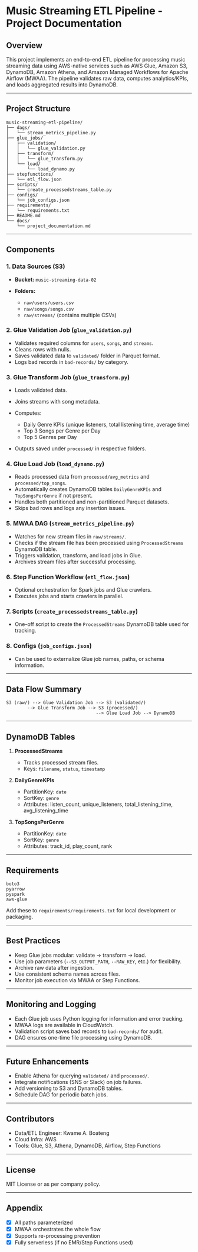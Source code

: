 # Music Streaming ETL Pipeline - Project Documentation

## Overview

This project implements an end-to-end ETL pipeline for processing music streaming data using AWS-native services such as AWS Glue, Amazon S3, DynamoDB, Amazon Athena, and Amazon Managed Workflows for Apache Airflow (MWAA). The pipeline validates raw data, computes analytics/KPIs, and loads aggregated results into DynamoDB.

---

## Project Structure

```
music-streaming-etl-pipeline/
├── dags/
│   └── stream_metrics_pipeline.py
├── glue_jobs/
│   ├── validation/
│   │   └── glue_validation.py
│   ├── transform/
│   │   └── glue_transform.py
│   └── load/
│       └── load_dynamo.py
├── stepfunctions/
│   └── etl_flow.json
├── scripts/
│   └── create_processedstreams_table.py
├── configs/
│   └── job_configs.json
├── requirements/
│   └── requirements.txt
├── README.md
└── docs/
    └── project_documentation.md
```

---

## Components

### 1. Data Sources (S3)

- **Bucket:** `music-streaming-data-02`
- **Folders:**

  - `raw/users/users.csv`
  - `raw/songs/songs.csv`
  - `raw/streams/` (contains multiple CSVs)

### 2. Glue Validation Job (`glue_validation.py`)

- Validates required columns for `users`, `songs`, and `streams`.
- Cleans rows with nulls.
- Saves validated data to `validated/` folder in Parquet format.
- Logs bad records in `bad-records/` by category.

### 3. Glue Transform Job (`glue_transform.py`)

- Loads validated data.
- Joins streams with song metadata.
- Computes:

  - Daily Genre KPIs (unique listeners, total listening time, average time)
  - Top 3 Songs per Genre per Day
  - Top 5 Genres per Day

- Outputs saved under `processed/` in respective folders.

### 4. Glue Load Job (`load_dynamo.py`)

- Reads processed data from `processed/avg_metrics` and `processed/top_songs`.
- Automatically creates DynamoDB tables `DailyGenreKPIs` and `TopSongsPerGenre` if not present.
- Handles both partitioned and non-partitioned Parquet datasets.
- Skips bad rows and logs any insertion issues.

### 5. MWAA DAG (`stream_metrics_pipeline.py`)

- Watches for new stream files in `raw/streams/`.
- Checks if the stream file has been processed using `ProcessedStreams` DynamoDB table.
- Triggers validation, transform, and load jobs in Glue.
- Archives stream files after successful processing.

### 6. Step Function Workflow (`etl_flow.json`)

- Optional orchestration for Spark jobs and Glue crawlers.
- Executes jobs and starts crawlers in parallel.

### 7. Scripts (`create_processedstreams_table.py`)

- One-off script to create the `ProcessedStreams` DynamoDB table used for tracking.

### 8. Configs (`job_configs.json`)

- Can be used to externalize Glue job names, paths, or schema information.

---

## Data Flow Summary

```
S3 (raw/) --> Glue Validation Job --> S3 (validated/)
        --> Glue Transform Job --> S3 (processed/)
                                  --> Glue Load Job --> DynamoDB
```

---

## DynamoDB Tables

1. **ProcessedStreams**

   - Tracks processed stream files.
   - Keys: `filename`, `status`, `timestamp`

2. **DailyGenreKPIs**

   - PartitionKey: `date`
   - SortKey: `genre`
   - Attributes: listen_count, unique_listeners, total_listening_time, avg_listening_time

3. **TopSongsPerGenre**

   - PartitionKey: `date`
   - SortKey: `genre`
   - Attributes: track_id, play_count, rank

---

## Requirements

```
boto3
pyarrow
pyspark
aws-glue
```

Add these to `requirements/requirements.txt` for local development or packaging.

---

## Best Practices

- Keep Glue jobs modular: validate → transform → load.
- Use job parameters (`--S3_OUTPUT_PATH`, `--RAW_KEY`, etc.) for flexibility.
- Archive raw data after ingestion.
- Use consistent schema names across files.
- Monitor job execution via MWAA or Step Functions.

---

## Monitoring and Logging

- Each Glue job uses Python logging for information and error tracking.
- MWAA logs are available in CloudWatch.
- Validation script saves bad records to `bad-records/` for audit.
- DAG ensures one-time file processing using DynamoDB.

---

## Future Enhancements

- Enable Athena for querying `validated/` and `processed/`.
- Integrate notifications (SNS or Slack) on job failures.
- Add versioning to S3 and DynamoDB tables.
- Schedule DAG for periodic batch jobs.

---

## Contributors

- Data/ETL Engineer: Kwame A. Boateng
- Cloud Infra: AWS
- Tools: Glue, S3, Athena, DynamoDB, Airflow, Step Functions

---

## License

MIT License or as per company policy.

---

## Appendix

- [x] All paths parameterized
- [x] MWAA orchestrates the whole flow
- [x] Supports re-processing prevention
- [x] Fully serverless (if no EMR/Step Functions used)
